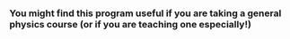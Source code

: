 ### You might find this program useful if you are taking a general physics course (or if you are teaching one especially!)
